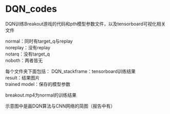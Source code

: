 # DQN_codes
DQN训练Breakout游戏的代码和pth模型参数文件，以及tensorboard可视化相关文件

normal：同时有target_q与replay  
noreplay：没有replay  
notarq：没有target_q  
noboth：两者皆无

每个文件夹下面包括：
  DQN_stackframe：tensorboard训练结果  
  result：结果图片  
  trained model：保存的模型参数  

breakout.mp4为normal的训练结果

示意图中是画DQN算法与CNN网络的简图（报告中有）
